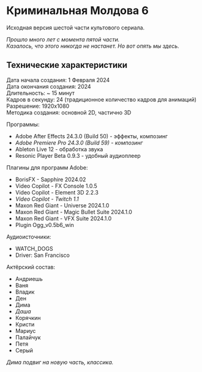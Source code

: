 # Криминальная Молдова 6

Исходная версия шестой части культового сериала.

_Прошло много лет с момента пятой части._  
_Казалось, что этого никогда не настанет. Но вот опять мы здесь._

## Технические характеристики

Дата начала создания: 1 Февраля 2024  
Дата окончания создания: 2024  
Длительность: ~ 15 минут  
Кадров в секунду: 24 (традиционное количество кадров для анимаций)  
Разрешение: 1920x1080  
Методика создания: основной 2D, частично 3D

Программы:  
- Adobe After Effects 24.3.0 (Build 50) - эффекты, композинг  
- _Adobe Premiere Pro 24.3.0 (Build 59) - композинг_  
- Ableton Live 12 - обработка звука  
- Resonic Player Beta 0.9.3 - удобный аудиоплеер

Плагины для программ Adobe:  
- BorisFX - Sapphire 2024.02  
- Video Copilot - FX Console 1.0.5  
- Video Copilot - Element 3D 2.2.3  
- _Video Copilot - Twitch 1.1_  
- Maxon Red Giant - Universe 2024.1.0  
- Maxon Red Giant - Magic Bullet Suite 2024.1.0  
- Maxon Red Giant - VFX Suite 2024.1.0  
- Plugin Ogg_v0.5b6_win

Аудиоисточники:  
- WATCH_DOGS  
- Driver: San Francisco

Актёрский состав:  
- Андриешь  
- Ваня  
- Владик  
- Ден  
- Дима  
- _Даша_  
- Корячкин  
- Кристи  
- Мариус  
- Палайчук  
- Петя  
- Серый


_Дима подвиг на новую часть, классика._
